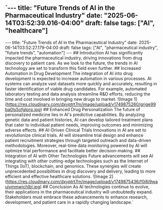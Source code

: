`---
title: "Future Trends of AI in the Pharmaceutical Industry"
date: "2025-06-14T03:52:39.016-04:00"
draft: false
tags: ["AI", "healthcare"]
---
\--- title: "Future Trends of AI in the Pharmaceutical Industry" date: 2025-06-14T03:52:27.179-04:00 draft: false tags: \["AI", "pharmaceutical industry", "future trends", "automation"\] --- ## Introduction AI has significantly impacted the pharmaceutical industry, driving innovations from drug discovery to patient care. As we look to the future, the trends in AI technology are set to transform this field even further. ## Increased Automation in Drug Development The integration of AI into drug development is expected to increase automation in various processes. AI systems can analyze vast datasets more quickly and accurately, resulting in faster identification of viable drug candidates. For example, automated laboratory testing and data analysis streamline R&D efforts, reducing the time and cost involved in bringing new drugs to market. !\[Image 1\](https://res.cloudinary.com/dxyptrt7m/image/upload/v1749875260/grjge99ba0ls5ofglprp.jpg) ## Enhanced Drug Personalization The future of personalized medicine lies in AI's predictive capabilities. By analyzing genetic data and patient histories, AI can develop tailored treatment plans that cater to individual patient needs, improving outcomes and minimizing adverse effects. ## AI-Driven Clinical Trials Innovations in AI are set to revolutionize clinical trials. AI will streamline trial design and enhance patient recruitment strategies through targeted outreach and data-driven methodologies. Moreover, real-time data monitoring powered by AI will optimize trial performance and facilitate better decision-making. ## Integration of AI with Other Technologies Future advancements will see AI integrating with other cutting-edge technologies such as the Internet of Things (IoT), blockchain, and genomics. These synergies will create unprecedented possibilities in drug discovery and delivery, leading to more efficient and effective healthcare solutions. !\[Image 2\](https://res.cloudinary.com/dxyptrt7m/image/upload/v1749875436/f0j6i9waujvmmwjchlbl.jpg) ## Conclusion As AI technologies continue to evolve, their applications in the pharmaceutical industry will undoubtedly expand. Stakeholders must embrace these advancements to enhance research, development, and patient care in a rapidly changing landscape.`